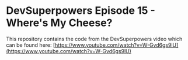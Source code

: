 # DevSuperpowers Episode 15 - Where's My Cheese?
This repository contains the code from the DevSuperpowers video which can be found here:
[https://www.youtube.com/watch?v=W-Gvd6gs9lU](https://www.youtube.com/watch?v=W-Gvd6gs9lU)


